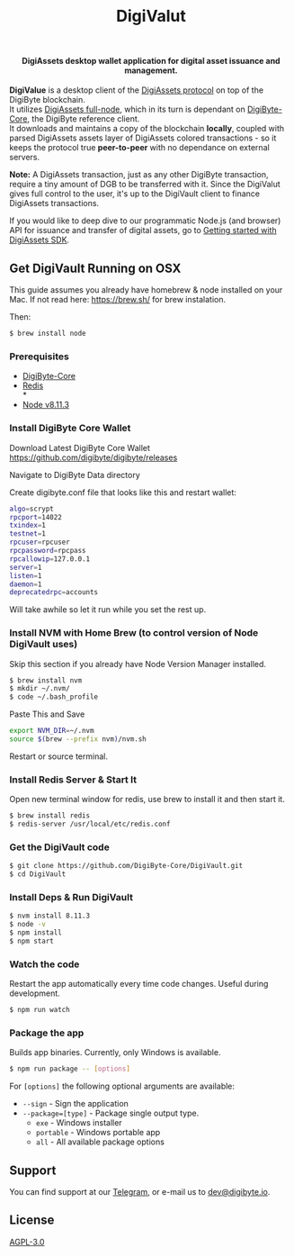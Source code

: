 <h1 align="center">
  <br>
  <br>
  DigiValut
  <br>
  <br>
</h1>

<h4 align="center">DigiAssets desktop wallet application for digital asset issuance and management.</h4>

**DigiValue** is a desktop client of the [DigiAssets protocol](https://github.com/DigiByte-Core/DigiAssets-Protocol-Specification) on top of the DigiByte blockchain.<br>
It utilizes [DigiAssets full-node](https://github.com/DigiByte-Core/Full-Node), which in its turn is dependant on [DigiByte-Core](https://digibyte.io), the DigiByte reference client.<br>
It downloads and maintains a copy of the blockchain **locally**, coupled with parsed DigiAssets assets layer of DigiAssets colored transactions - so it keeps the protocol true **peer-to-peer** with no dependance on external servers.

**Note:** A DigiAssets transaction, just as any other DigiByte transaction, require a tiny amount of DGB to be transferred with it.
Since the DigiValut gives full control to the user, it's up to the DigiVault client to finance DigiAssets transactions.

If you would like to deep dive to our programmatic Node.js (and browser) API for issuance and transfer of digital assets, go to [Getting started with DigiAssets SDK](https://github.com/DigiByte-Core/DigiAssets-docs/blob/master/getting_started.md).

## Get DigiVault Running on OSX
This guide assumes you already have homebrew & node installed on your Mac. If not read here: https://brew.sh/ for brew instalation.

Then:
```sh
$ brew install node
```

### Prerequisites

* [DigiByte-Core](https://www.digibyte.io/digibyte-wallet-downloads)
* [Redis](https://redis.io/)<br>* 
* [Node v8.11.3](https://nodejs.org/en/)<br>

### Install DigiByte Core Wallet
Download Latest DigiByte Core Wallet
https://github.com/digibyte/digibyte/releases

Navigate to DigiByte Data directory

Create digibyte.conf file that looks like this and restart wallet: 
```sh
algo=scrypt
rpcport=14022
txindex=1
testnet=1
rpcuser=rpcuser
rpcpassword=rpcpass
rpcallowip=127.0.0.1
server=1
listen=1
daemon=1
deprecatedrpc=accounts
```
Will take awhile so let it run while you set the rest up.

### Install NVM with Home Brew (to control version of Node DigiVault uses)
Skip this section if you already have Node Version Manager installed.
```sh
$ brew install nvm
$ mkdir ~/.nvm/
$ code ~/.bash_profile
```
Paste This and Save
```sh
export NVM_DIR=~/.nvm
source $(brew --prefix nvm)/nvm.sh
```
Restart or source terminal.

### Install Redis Server & Start It
Open new terminal window for redis, use brew to install it and then start it.
```sh
$ brew install redis
$ redis-server /usr/local/etc/redis.conf
```
### Get the DigiVault code

```sh
$ git clone https://github.com/DigiByte-Core/DigiVault.git
$ cd DigiVault
```

### Install Deps & Run DigiVault

```sh
$ nvm install 8.11.3
$ node -v
$ npm install
$ npm start
```

### Watch the code

Restart the app automatically every time code changes. Useful during development.

```sh
$ npm run watch
```

### Package the app

Builds app binaries. Currently, only Windows is available.

```sh
$ npm run package -- [options]
```

For `[options]` the following optional arguments are available:

- `--sign` - Sign the application
- `--package=[type]` - Package single output type.
  - `exe` - Windows installer
  - `portable` - Windows portable app
  - `all` - All available package options

## Support

You can find support at our [Telegram](https://t.me/DigiByteDevelopers), or e-mail us to dev@digibyte.io.

## License

[AGPL-3.0](https://www.gnu.org/licenses/agpl-3.0.en.html)


